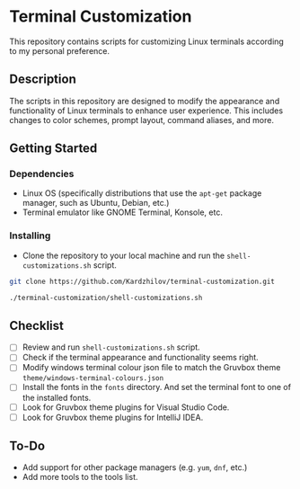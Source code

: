 # Terminal Customization

This repository contains scripts for customizing Linux terminals according to my personal preference.

## Description

The scripts in this repository are designed to modify the appearance and functionality of Linux terminals to enhance user experience. This includes changes to color schemes, prompt layout, command aliases, and more.

## Getting Started

### Dependencies

* Linux OS (specifically distributions that use the `apt-get` package manager, such as Ubuntu, Debian, etc.)
* Terminal emulator like GNOME Terminal, Konsole, etc.

### Installing

* Clone the repository to your local machine and run the `shell-customizations.sh` script.
```bash
git clone https://github.com/Kardzhilov/terminal-customization.git

./terminal-customization/shell-customizations.sh
```
## Checklist

- [ ] Review and run `shell-customizations.sh` script.
- [ ] Check if the terminal appearance and functionality seems right.
- [ ] Modify windows terminal colour json file to match the Gruvbox theme `theme/windows-terminal-colours.json`
- [ ] Install the fonts in the `fonts` directory. And set the terminal font to one of the installed fonts.
- [ ] Look for Gruvbox theme plugins for Visual Studio Code.
- [ ] Look for Gruvbox theme plugins for IntelliJ IDEA.

## To-Do
- Add support for other package managers (e.g. `yum`, `dnf`, etc.)
- Add more tools to the tools list.
